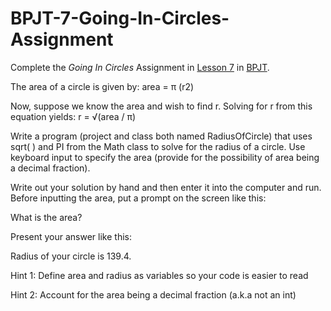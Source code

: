 # BPJT-7-Going-In-Circles-Assignment
Complete the _Going In Circles_ Assignment in [Lesson 7](https://drive.google.com/file/d/1txkcFJNP38F02N9CfXSnaqQdfTvoOtgE/view?usp=sharing) in [BPJT](https://drive.google.com/file/d/1khkhu3q0Rbj6VumUkwz1lBz6oSWMF_XH/view?usp=sharing). 

The area of a circle is given by: area = π (r2)

Now, suppose we know the area and wish to find r. Solving for r from this equation yields: r = √(area / π)

Write a program (project and class both named RadiusOfCircle) that uses sqrt( ) and PI from the Math class to solve for the radius of a circle. Use keyboard input to specify the
area (provide for the possibility of area being a decimal fraction).

Write out your solution by hand and then enter it into the computer and run. Before inputting the area, put a prompt on the screen like this:

What is the area?

Present your answer like this:

Radius of your circle is 139.4.

Hint 1: Define area and radius as variables so your code is easier to read

Hint 2: Account for the area being a decimal fraction (a.k.a not an int)
